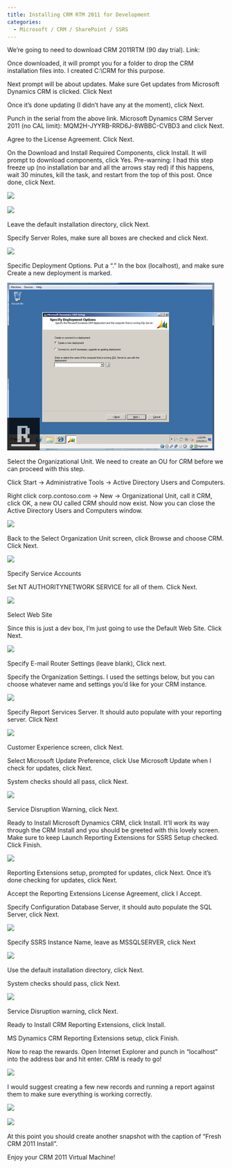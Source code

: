 ```yaml
---
title: Installing CRM RTM 2011 for Development
categories:
  - Microsoft / CRM / SharePoint / SSRS
---
```



We’re going to need to download CRM 2011RTM (90 day trial). Link: 

Once downloaded, it will prompt you for a folder to drop the CRM installation files into. I created C:\CRM for this purpose. 

Next prompt will be about updates. Make sure Get updates from Microsoft Dynamics CRM is clicked. Click Next

Once it’s done updating (I didn’t have any at the moment), click Next.

Punch in the serial from the above link. Microsoft Dynamics CRM Server 2011 (no CAL limit): MQM2H-JYYRB-RRD6J-8WBBC-CVBD3 and click Next.

Agree to the License Agreement. Click Next.

On the Download and Install Required Components, click Install. It will prompt to download components, click Yes. Pre-warning: I had this step freeze up (no installation bar and all the arrows stay red) if this happens, wait 30 minutes, kill the task, and restart from the top of this post. Once done, click Next.

![][2]

 [2]: /assets/img/old/CRM_Download_Install1.png

![][3]

 [3]: /assets/img/old/CRM_Download_Install_Done2.png

Leave the default installation directory, click Next.

Specify Server Roles, make sure all boxes are checked and click Next.

![][4]

 [4]: /assets/img/old/CRM_Specify_Server_Roles.png

Specific Deployment Options. Put a “.” In the box (localhost), and make sure Create a new deployment is marked.

![CRM specify development options][5]

 [5]: /assets/img/old/CRM_Specify_Development_Options.png

Select the Organizational Unit. We need to create an OU for CRM before we can proceed with this step.

Click Start -> Administrative Tools -> Active Directory Users and Computers.

Right click corp.contoso.com -> New -> Organizational Unit, call it CRM, click OK, a new OU called CRM should now exist. Now you can close the Active Directory Users and Computers window.

![][6]

 [6]: /assets/img/old/CRM_OU.png

Back to the Select Organization Unit screen, click Browse and choose CRM. Click Next.

![][7]

 [7]: /assets/img/old/CRM_OU_Pick.png

Specify Service Accounts

Set NT AUTHORITYNETWORK SERVICE for all of them. Click Next.

![][8]

 [8]: /assets/img/old/CRM_Specify_Service_Account.png

Select Web Site

Since this is just a dev box, I’m just going to use the Default Web Site. Click Next.

![][9]

 [9]: /assets/img/old/CRM_Select_Website.png

Specify E-mail Router Settings (leave blank), Click next.

Specify the Organization Settings. I used the settings below, but you can choose whatever name and settings you’d like for your CRM instance.

![][10]

 [10]: /assets/img/old/CRM_Organization_Settings.png

Specify Report Services Server. It should auto populate with your reporting server. Click Next

![][11]

 [11]: /assets/img/old/CRM_Reporting_Services_Server.png

Customer Experience screen, click Next.

Select Microsoft Update Preference, click Use Microsoft Update when I check for updates, click Next.

System checks should all pass, click Next.

![][12]

 [12]: /assets/img/old/CRM_System_Checks.png

Service Disruption Warning, click Next.

Ready to Install Microsoft Dynamics CRM, click Install. It’ll work its way through the CRM Install and you should be greeted with this lovely screen. Make sure to keep Launch Reporting Extensions for SSRS Setup checked. Click Finish.

![][13]

 [13]: /assets/img/old/CRM_Completed.png

Reporting Extensions setup, prompted for updates, click Next. Once it’s done checking for updates, click Next.

Accept the Reporting Extensions License Agreement, click I Accept.

Specify Configuration Database Server, it should auto populate the SQL Server, click Next.

![][14]

 [14]: /assets/img/old/CRM_SSRS_DB.png

Specify SSRS Instance Name, leave as MSSQLSERVER, click Next

![][15]

 [15]: /assets/img/old/CRM_SSRS_DB_Instance.png

Use the default installation directory, click Next.

System checks should pass, click Next.

![][16]

 [16]: /assets/img/old/CRM_SSRS_System_Checks.png

Service Disruption warning, click Next.

Ready to Install CRM Reporting Extensions, click Install.

MS Dynamics CRM Reporting Extensions setup, click Finish.

Now to reap the rewards. Open Internet Explorer and punch in “localhost” into the address bar and hit enter. CRM is ready to go!

![][17]

 [17]: /assets/img/old/CRM_SSRS_CRM_Open.png

I would suggest creating a few new records and running a report against them to make sure everything is working correctly.

![][18]

 [18]: /assets/img/old/CRM_SSRS_Test_Account.png

![][19]

 [19]: /assets/img/old/CRM_SSRS_Test_Report.png

At this point you should create another snapshot with the caption of “Fresh CRM 2011 Install”.

Enjoy your CRM 2011 Virtual Machine!